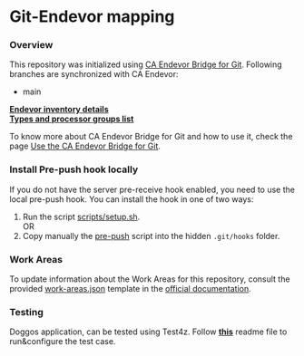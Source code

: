 # **Git-Endevor mapping**
### Overview 

This repository was initialized using [CA Endevor Bridge for Git](http://techdocs.broadcom.com/content/broadcom/techdocs/us/en/ca-mainframe-software/devops/ca-endevor-integrations-for-enterprise-devops/1-0/ca-endevor-bridge-for-git.html).
Following branches are synchronized with CA Endevor:

* main  

**[Endevor inventory details](./docs/inventory.md)**  
**[Types and processor groups list](./docs/types.md)**

To know more about CA Endevor Bridge for Git and how to use it, check the page [Use the CA Endevor Bridge for Git](https://techdocs.broadcom.com/content/broadcom/techdocs/us/en/ca-mainframe-software/devops/ca-endevor-integrations-for-enterprise-devops/1-0/ca-endevor-bridge-for-git/use-the-ca-enterprise-git-bridge.html).

### Install Pre-push hook locally

If you do not have the server pre-receive hook enabled, you need to use the local pre-push hook. You can install the hook in one of two ways:

1. Run the script [scripts/setup.sh](scripts/setup.sh).
<br/>OR
2. Copy manually the [pre-push](scripts/resources/pre-push) script into the hidden `.git/hooks` folder. 

### Work Areas

To update information about the Work Areas for this repository, consult the provided [work-areas.json](.ebg/work-areas.json) 
template in the [official documentation](http://techdocs.broadcom.com/content/broadcom/techdocs/us/en/ca-mainframe-software/devops/ca-endevor-integrations-for-enterprise-devops/1-0/ca-endevor-bridge-for-git/set-up-and-run-the-ca-endevor-bridge-for-git/optional-configure-and-commit-workareas-file.html).

### Testing

Doggos application, can be tested using Test4z. Follow **[this](/tests/README.md)** readme file to run&configure the test case.

